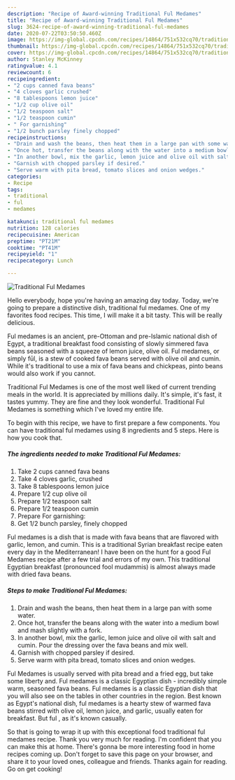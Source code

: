 ```yaml
---
description: "Recipe of Award-winning Traditional Ful Medames"
title: "Recipe of Award-winning Traditional Ful Medames"
slug: 3624-recipe-of-award-winning-traditional-ful-medames
date: 2020-07-22T03:50:50.460Z
image: https://img-global.cpcdn.com/recipes/14864/751x532cq70/traditional-ful-medames-recipe-main-photo.jpg
thumbnail: https://img-global.cpcdn.com/recipes/14864/751x532cq70/traditional-ful-medames-recipe-main-photo.jpg
cover: https://img-global.cpcdn.com/recipes/14864/751x532cq70/traditional-ful-medames-recipe-main-photo.jpg
author: Stanley McKinney
ratingvalue: 4.1
reviewcount: 6
recipeingredient:
- "2 cups canned fava beans"
- "4 cloves garlic crushed"
- "8 tablespoons lemon juice"
- "1/2 cup olive oil"
- "1/2 teaspoon salt"
- "1/2 teaspoon cumin"
- " For garnishing"
- "1/2 bunch parsley finely chopped"
recipeinstructions:
- "Drain and wash the beans, then heat them in a large pan with some water."
- "Once hot, transfer the beans along with the water into a medium bowl and mash slightly with a fork."
- "In another bowl, mix the garlic, lemon juice and olive oil with salt and cumin. Pour the dressing over the fava beans and mix well."
- "Garnish with chopped parsley if desired."
- "Serve warm with pita bread, tomato slices and onion wedges."
categories:
- Recipe
tags:
- traditional
- ful
- medames

katakunci: traditional ful medames 
nutrition: 128 calories
recipecuisine: American
preptime: "PT21M"
cooktime: "PT41M"
recipeyield: "1"
recipecategory: Lunch

---
```



![Traditional Ful Medames](https://img-global.cpcdn.com/recipes/14864/751x532cq70/traditional-ful-medames-recipe-main-photo.jpg)

Hello everybody, hope you're having an amazing day today. Today, we're going to prepare a distinctive dish, traditional ful medames. One of my favorites food recipes. This time, I will make it a bit tasty. This will be really delicious.

Ful medames is an ancient, pre-Ottoman and pre-Islamic national dish of Egypt, a traditional breakfast food consisting of slowly simmered fava beans seasoned with a squeeze of lemon juice, olive oil. Ful medames, or simply fūl, is a stew of cooked fava beans served with olive oil and cumin. While it&#39;s traditional to use a mix of fava beans and chickpeas, pinto beans would also work if you cannot.

Traditional Ful Medames is one of the most well liked of current trending meals in the world. It is appreciated by millions daily. It's simple, it's fast, it tastes yummy. They are fine and they look wonderful. Traditional Ful Medames is something which I've loved my entire life.


To begin with this recipe, we have to first prepare a few components. You can have traditional ful medames using 8 ingredients and 5 steps. Here is how you cook that.

<!--inarticleads1-->

##### The ingredients needed to make Traditional Ful Medames:

1. Take 2 cups canned fava beans
1. Take 4 cloves garlic, crushed
1. Take 8 tablespoons lemon juice
1. Prepare 1/2 cup olive oil
1. Prepare 1/2 teaspoon salt
1. Prepare 1/2 teaspoon cumin
1. Prepare  For garnishing:
1. Get 1/2 bunch parsley, finely chopped


Ful medames is a dish that is made with fava beans that are flavored with garlic, lemon, and cumin. This is a traditional Syrian breakfast recipe eaten every day in the Mediterranean! I have been on the hunt for a good Ful Medames recipe after a few trial and errors of my own. This traditional Egyptian breakfast (pronounced fool mudammis) is almost always made with dried fava beans. 

<!--inarticleads2-->

##### Steps to make Traditional Ful Medames:

1. Drain and wash the beans, then heat them in a large pan with some water.
1. Once hot, transfer the beans along with the water into a medium bowl and mash slightly with a fork.
1. In another bowl, mix the garlic, lemon juice and olive oil with salt and cumin. Pour the dressing over the fava beans and mix well.
1. Garnish with chopped parsley if desired.
1. Serve warm with pita bread, tomato slices and onion wedges.


Ful Medames is usually served with pita bread and a fried egg, but take some liberty and. Ful medames is a classic Egyptian dish - incredibly simple warm, seasoned fava beans. Ful medames is a classic Egyptian dish that you will also see on the tables in other countries in the region. Best known as Egypt&#39;s national dish, ful medames is a hearty stew of warmed fava beans stirred with olive oil, lemon juice, and garlic, usually eaten for breakfast. But ful , as it&#39;s known casually. 

So that is going to wrap it up with this exceptional food traditional ful medames recipe. Thank you very much for reading. I'm confident that you can make this at home. There's gonna be more interesting food in home recipes coming up. Don't forget to save this page on your browser, and share it to your loved ones, colleague and friends. Thanks again for reading. Go on get cooking!
